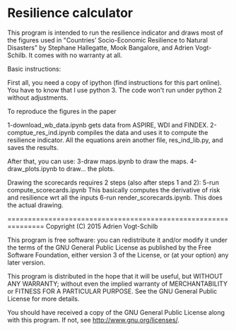 Resilience calculator
====================

This program is intended to run the resilience indicator and draws most 
of the figures used in "Countries’ Socio-Economic Resilience to 
Natural Disasters" by Stephane Hallegatte, Mook Bangalore, and Adrien 
Vogt-Schilb. 
It comes with no warranty at all. 

Basic instructions: 

First all, you need a copy of ipython (find instructions for this part 
online). You have to know that I use python 3. The code won't run under 
python 2 without adjustments. 

To reproduce the figures in the paper 

1-download_wb_data.ipynb gets data from ASPIRE, WDI and FINDEX. 
2-comptue_res_ind.ipynb compiles the data and uses it to compute the 
resilience indicator. All the equations arein another file, 
res_ind_lib.py, and saves the results. 

After that, you can use: 
3-draw maps.ipynb to draw the maps. 
4-draw_plots.ipynb to draw... the plots. 

Drawing the scorecards requires 2 steps (also after steps 1 and 2): 
5-run compute_scorecards.ipynb This basically computes the derivative of 
risk and resilience wrt all the inputs 
6-run render_scorecards.ipynb. 
This does the actual drawing. 


===============================================================
Copyright (C) 2015  Adrien Vogt-Schilb

This program is free software: you can redistribute it and/or modify
it under the terms of the GNU General Public License as published by
the Free Software Foundation, either version 3 of the License, or
(at your option) any later version.

This program is distributed in the hope that it will be useful,
but WITHOUT ANY WARRANTY; without even the implied warranty of
MERCHANTABILITY or FITNESS FOR A PARTICULAR PURPOSE.  See the
GNU General Public License for more details.

You should have received a copy of the GNU General Public License
along with this program.  If not, see <http://www.gnu.org/licenses/>.